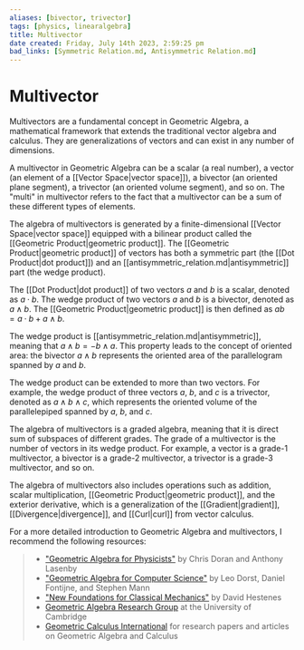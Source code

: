```yaml
---
aliases: [bivector, trivector]
tags: [physics, linearalgebra]
title: Multivector
date created: Friday, July 14th 2023, 2:59:25 pm
bad_links: [Symmetric Relation.md, Antisymmetric Relation.md]
---
```

# Multivector

Multivectors are a fundamental concept in Geometric Algebra, a mathematical framework that extends the traditional vector algebra and calculus. They are generalizations of vectors and can exist in any number of dimensions. 

A multivector in Geometric Algebra can be a scalar (a real number), a vector (an element of a [[Vector Space|vector space]]), a bivector (an oriented plane segment), a trivector (an oriented volume segment), and so on. The "multi" in multivector refers to the fact that a multivector can be a sum of these different types of elements.

The algebra of multivectors is generated by a finite-dimensional [[Vector Space|vector space]] equipped with a bilinear product called the [[Geometric Product|geometric product]]. The [[Geometric Product|geometric product]] of vectors has both a symmetric part (the [[Dot Product|dot product]]) and an [[antisymmetric_relation.md|antisymmetric]] part (the wedge product). 

The [[Dot Product|dot product]] of two vectors $a$ and $b$ is a scalar, denoted as $a \cdot b$. The wedge product of two vectors $a$ and $b$ is a bivector, denoted as $a \wedge b$. The [[Geometric Product|geometric product]] is then defined as $ab = a \cdot b + a \wedge b$.

The wedge product is [[antisymmetric_relation.md|antisymmetric]], meaning that $a \wedge b = -b \wedge a$. This property leads to the concept of oriented area: the bivector $a \wedge b$ represents the oriented area of the parallelogram spanned by $a$ and $b$.

The wedge product can be extended to more than two vectors. For example, the wedge product of three vectors $a$, $b$, and $c$ is a trivector, denoted as $a \wedge b \wedge c$, which represents the oriented volume of the parallelepiped spanned by $a$, $b$, and $c$.

The algebra of multivectors is a graded algebra, meaning that it is direct sum of subspaces of different grades. The grade of a multivector is the number of vectors in its wedge product. For example, a vector is a grade-1 multivector, a bivector is a grade-2 multivector, a trivector is a grade-3 multivector, and so on.

The algebra of multivectors also includes operations such as addition, scalar multiplication, [[Geometric Product|geometric product]], and the exterior derivative, which is a generalization of the [[Gradient|gradient]], [[Divergence|divergence]], and [[Curl|curl]] from vector calculus.

For a more detailed introduction to Geometric Algebra and multivectors, I recommend the following resources:

> - ["Geometric Algebra for Physicists"](https://www.google.com/search?q=Geometric+Algebra+for+Physicists) by Chris Doran and Anthony Lasenby
> - ["Geometric Algebra for Computer Science"](https://www.google.com/search?q=Geometric+Algebra+for+Computer+Science) by Leo Dorst, Daniel Fontijne, and Stephen Mann
> - ["New Foundations for Classical Mechanics"](https://www.google.com/search?q=New+Foundations+for+Classical+Mechanics) by David Hestenes
> - [Geometric Algebra Research Group](https://www.google.com/search?q=Geometric+Algebra+Research+Group) at the University of Cambridge
> - [Geometric Calculus International](https://www.google.com/search?q=Geometric+Calculus+International) for research papers and articles on Geometric Algebra and Calculus
